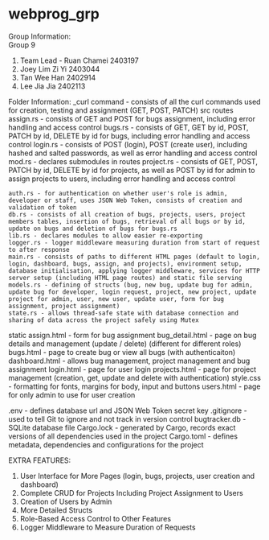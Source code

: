 # webprog_grp
Group Information:  
Group 9
1. Team Lead - Ruan Chamei 2403197
2. Joey Lim Zi Yi 2403044
3. Tan Wee Han 2402914
4. Lee Jia Jia 2402113

Folder Information:
_curl
    command - consists of all the curl commands used for creation, testing and assignment (GET, POST, PATCH)
src
    routes
        assign.rs - consists of GET and POST for bugs assignment, including error handling and access control
        bugs.rs - consists of GET, GET by id, POST, PATCH by id, DELETE by id for bugs, including error handling and access control
        login.rs - consists of POST (login), POST (create user), including hashed and salted passwords, as well as error handling and access control
        mod.rs - declares submodules in routes
        project.rs - consists of GET, POST, PATCH by id, DELETE by id for projects, as well as POST by id for admin to assign projects to users, including error handling and access control

    auth.rs - for authentication on whether user's role is admin, developer or staff, uses JSON Web Token, consists of creation and validation of token
    db.rs - consists of all creation of bugs, projects, users, project members tables, insertion of bugs, retrieval of all bugs or by id, update on bugs and deletion of bugs for bugs.rs
    lib.rs - declares modules to allow easier re-exporting
    logger.rs - logger middleware measuring duration from start of request to after response
    main.rs - consists of paths to different HTML pages (default to login, login, dashboard, bugs, assign, and projects), environment setup, database initialisation, applying logger middleware, services for HTTP server setup (including HTML page routes) and static file serving 
    models.rs - defining of structs (bug, new bug, update bug for admin, update bug for developer, login request, project, new project, update project for admin, user, new user, update user, form for bug assignment, project assignment)
    state.rs - allows thread-safe state with database connection and sharing of data across the project safely using Mutex

static
    assign.html - form for bug assignment
    bug_detail.html - page on bug details and management (update / delete) (different for different roles)
    bugs.html - page to create bug or view all bugs (with authenticaiton)
    dashboard.html - allows bug management, project management and bug assignment
    login.html - page for user login
    projects.html - page for project management (creation, get, update and delete with authentication)
    style.css - formatting for fonts, margins for body, input and buttons
    users.html - page for only admin to use for user creation

.env - defines database url and JSON Web Token secret key
.gitignore - used to tell Git to ignore and not track in version control
bugtracker.db - SQLite database file
Cargo.lock - generated by Cargo, records exact versions of all dependencies used in the project
Cargo.toml - defines metadata, dependencies and configurations for the project

EXTRA FEATURES:
1. User Interface for More Pages (login, bugs, projects, user creation and dashboard)
2. Complete CRUD for Projects Including Project Assignment to Users
3. Creation of Users by Admin
4. More Detailed Structs
5. Role-Based Access Control to Other Features 
6. Logger Middleware to Measure Duration of Requests
